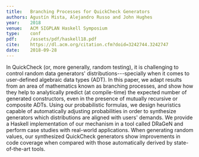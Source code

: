 ```yaml
---
title:   Branching Processes for QuickCheck Generators
authors: Agustín Mista, Alejandro Russo and John Hughes
year:    2018
venue:   ACM SIGPLAN Haskell Symposium
type:    conf
pdf:     /assets/pdf/haskell18.pdf
cite:    https://dl.acm.org/citation.cfm?doid=3242744.3242747
date:    2018-09-28
---
```


In QuickCheck (or, more generally, random testing), it is challenging to control
random data generators' distributions---specially when it comes to user-defined
algebraic data types (ADT). In this paper, we adapt results from an area of
mathematics known as branching processes, and show how they help to analytically
predict (at compile-time) the expected number of generated constructors, even in
the presence of mutually recursive or composite ADTs. Using our probabilistic
formulas, we design heuristics capable of automatically adjusting probabilities
in order to synthesize generators which distributions are aligned with users'
demands. We provide a Haskell implementation of our mechanism in a tool called
DRaGeN and perform case studies with real-world applications. When generating
random values, our synthesized QuickCheck generators show improvements in code
coverage when compared with those automatically derived by state-of-the-art
tools.
